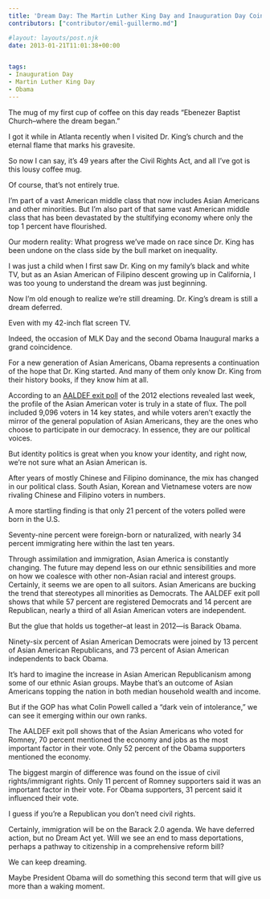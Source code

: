 ```yaml
---
title: 'Dream Day: The Martin Luther King Day and Inauguration Day Coincidence'
contributors: ["contributor/emil-guillermo.md"]

#layout: layouts/post.njk
date: 2013-01-21T11:01:38+00:00


tags:
- Inauguration Day
- Martin Luther King Day
- Obama
---
```


The mug of my first cup of coffee on this day reads “Ebenezer Baptist
Church–where the dream began.”

I got it while in Atlanta recently when I visited Dr. King’s church and the
eternal flame that marks his gravesite.

So now I can say, it’s 49 years after the Civil Rights Act, and all I’ve got is
this lousy coffee mug.

Of course, that’s not entirely true.

I’m part of a vast American middle class that now includes Asian Americans and
other minorities. But I’m also part of that same vast American middle class that
has been devastated by the stultifying economy where only the top 1 percent have
flourished.

Our modern reality: What progress we’ve made on race since Dr. King has been
undone on the class side by the bull market on inequality.

I was just a child when I first saw Dr. King on my family’s black and white TV,
but as an Asian American of Filipino descent growing up in California, I was too
young to understand the dream was just beginning.

Now I’m old enough to realize we’re still dreaming. Dr. King’s dream is still a
dream deferred.

Even with my 42-inch flat screen TV.

Indeed, the occasion of MLK Day and the second Obama Inaugural marks a grand
coincidence.

For a new generation of Asian Americans, Obama represents a continuation of the
hope that Dr. King started. And many of them only know Dr. King from their
history books, if they know him at all.

According to an [AALDEF exit
poll](/press-release/new-findings-asian-american-vote-in-2012-varied-widely-by-ethnic-group-and-geographic-location/)
of the 2012 elections revealed last week, the profile of the Asian American
voter is truly in a state of flux. The poll included 9,096 voters in 14 key
states, and while voters aren’t exactly the mirror of the general population of
Asian Americans, they are the ones who choose to participate in our democracy.
In essence, they are our political voices.

But identity politics is great when you know your identity, and right now, we’re
not sure what an Asian American is.

After years of mostly Chinese and Filipino dominance, the mix has changed in our
political class. South Asian, Korean and Vietnamese voters are now rivaling
Chinese and Filipino voters in numbers.

A more startling finding is that only 21 percent of the voters polled were born
in the U.S.

Seventy-nine percent were foreign-born or naturalized, with nearly 34 percent
immigrating here within the last ten years.

Through assimilation and immigration, Asian America is constantly changing. The
future may depend less on our ethnic sensibilities and more on how we coalesce
with other non-Asian racial and interest groups. Certainly, it seems we are open
to all suitors. Asian Americans are bucking the trend that stereotypes all
minorities as Democrats. The AALDEF exit poll shows that while 57 percent are
registered Democrats and 14 percent are Republican, nearly a third of all Asian
American voters are independent.

But the glue that holds us together–at least in 2012—is Barack Obama.

Ninety-six percent of Asian American Democrats were joined by 13 percent of
Asian American Republicans, and 73 percent of Asian American independents to
back Obama.

It’s hard to imagine the increase in Asian American Republicanism among some of
our ethnic Asian groups. Maybe that’s an outcome of Asian Americans topping the
nation in both median household wealth and income.

But if the GOP has what Colin Powell called a “dark vein of intolerance,” we can
see it emerging within our own ranks.

The AALDEF exit poll shows that of the Asian Americans who voted for Romney, 70
percent mentioned the economy and jobs as the most important factor in their
vote.  Only 52 percent of the Obama supporters mentioned the economy.

The biggest margin of difference was found on the issue of civil
rights/immigrant rights. Only 11 percent of Romney supporters said it was an
important factor in their vote. For Obama supporters, 31 percent said it
influenced their vote.

I guess if you’re a Republican you don’t need civil rights.

Certainly, immigration will be on the Barack 2.0 agenda. We have deferred
action, but no Dream Act yet. Will we see an end to mass deportations, perhaps a
pathway to citizenship in a comprehensive reform bill?

We can keep dreaming.

Maybe President Obama will do something this second term that will give us more
than a waking moment.
